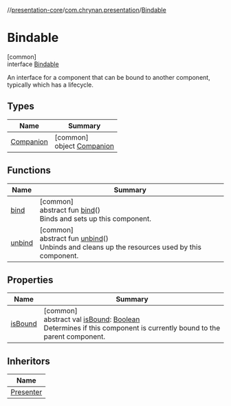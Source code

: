 //[presentation-core](../../../index.md)/[com.chrynan.presentation](../index.md)/[Bindable](index.md)

# Bindable

[common]\
interface [Bindable](index.md)

An interface for a component that can be bound to another component, typically which has a lifecycle.

## Types

| Name | Summary |
|---|---|
| [Companion](-companion/index.md) | [common]<br>object [Companion](-companion/index.md) |

## Functions

| Name | Summary |
|---|---|
| [bind](bind.md) | [common]<br>abstract fun [bind](bind.md)()<br>Binds and sets up this component. |
| [unbind](unbind.md) | [common]<br>abstract fun [unbind](unbind.md)()<br>Unbinds and cleans up the resources used by this component. |

## Properties

| Name | Summary |
|---|---|
| [isBound](is-bound.md) | [common]<br>abstract val [isBound](is-bound.md): [Boolean](https://kotlinlang.org/api/latest/jvm/stdlib/kotlin/-boolean/index.html)<br>Determines if this component is currently bound to the parent component. |

## Inheritors

| Name |
|---|
| [Presenter](../-presenter/index.md) |
